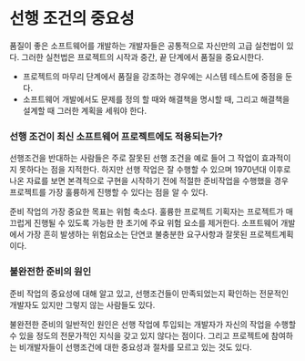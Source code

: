 # 선행 조건의 중요성

품질이 좋은 소프트웨어를 개발하는 개발자들은 공통적으로 자신만의 고급 실천법이 있다. 그러한 실천법은 프로젝트의 시작과 중간, 끝 단계에서 품질을 중요시한다.

- 프로젝트의 마무리 단계에서 품질을 강조하는 경우에는 시스템 테스트에 중점을 둔다.
- 소프트웨어 개발에서도 문제를 정의 할 때와 해결책을 명시할 때, 그리고 해결책을 설계할 때 그러한 계획을 세워야 한다.

### 선행 조건이 최신 소프트웨어 프로젝트에도 적용되는가?

선행조건을 반대하는 사람들은 주로 잘못된 선행 조건을 예로 들어 그 작업이 효과적이지 못하다는 점을 지적한다. 하지만 선행 작업은 잘 수행할 수 있으며 1970년대 이후로 나온 자료를 보면 본격적으로 구현을 시작하기 전에 적절한 준비작업을 수행했을 경우 프로젝트를 가장 훌륭하게 진행할 수 있다는 점을 알 수 있다.

준비 작업의 가장 중요한 목표는 위험 축소다. 훌륭한 프로젝트 기획자는 프로젝트가 매끄럽게 진행될 수 있도록 가능한 한 초기에 주요 위험 요소를 제거한다.
소프트웨어 개발에서 가장 흔히 발생하는 위험요소는 단연코 불충분한 요구사항과 잘못된 프로젝트계획이다. 

### 불완전한 준비의 원인

준비 작업의 중요성에 대해 알고 있고, 선행조건들이 만족되었는지 확인하는 전문적인 개발자도 있지만 그렇지 않는 사람들도 있다.


불완전한 준비의 일반적인 원인은 선행 작업에 투입되는 개발자가 자신의 작업을 수행할 수 있을 정도의 전문가적인 지식을 갖고 있지 않다는 점이다.
그리고 프로젝트에 참여하는 비개발자들이 선행조건에 대한 중요성과 절차를 모르고 있는 것도 있다.

